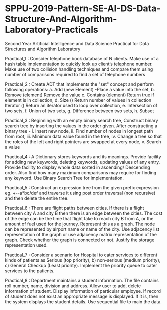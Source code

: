 # SPPU-2019-Pattern-SE-AI-DS-Data-Structure-And-Algorithm-Laboratory-Practicals
Second Year Artificial Intelligence and Data Science Practical for Data Structures and Algorithm Laboratory

Practical_1 : Consider telephone book database of N clients. Make use of a hash table implementation to quickly look up client‘s telephone number. Make use of two collision handling techniques and compare them using number of comparisons required to find a set of telephone numbers

Practical_2 : Create ADT that implements the "set" concept and perform following operations:
a.	Add (new Element) -Place a value into the set,
b.	Remove (element) Remove the value
c.	Contains (element) Return true if element is in collection,
d.	Size () Return number of values in collection Iterator () Return an iterator used to loop over collection,
e.	Intersection of two sets,
f.	Union of two sets,
g.	Difference between two sets,
h.	Subset

Practical_3 : Beginning with an empty binary search tree, Construct binary search tree by inserting the values in the order given. After constructing a binary tree - i. Insert new node, ii. Find number of nodes in longest path from root, iii. Minimum data value found in the tree, iv. Change a tree so that the roles of the left and right pointers are swapped at every node, v. Search a value 

Practical_4 : A Dictionary stores keywords and its meanings. Provide facility for adding new keywords, deleting keywords, updating values of any entry. Provide facility to display whole data sorted in ascending/ Descending order. Also find how many maximum comparisons may require for finding any keyword. Use Binary Search Tree for implementation. 

Practical_5 :  Construct an expression tree from the given prefix expression eg. +--a*bc/def and
traverse it using post order traversal (non recursive) and then delete the entire tree. 

Practical_6 : There are flight paths between cities. If there is a flight between city A and city B then there is an edge between the cities. The cost of the edge can be the time that flight take to reach city B from A, or the amount of fuel used for the journey. Represent this as a graph. The node can be represented by airport name or name of the city. Use adjacency list representation of the graph or use adjacency matrix representation of the graph. Check whether the graph is connected or not. Justify the storage representation used.

Practical_7 : Consider a scenario for Hospital to cater services to different kinds of patients as Serious (top priority), b) non-serious (medium priority), c) General Checkup (Least priority). Implement the priority queue to cater services to the patients.

Practical_8 : Department  maintains  a  student  information.  The  file  contains  roll  number,  name, division  and  address.  Allow  user  to  add,  delete  information  of  student.  Display information  of  particular  employee.  If  record  of  student  does  not  exist  an  appropriate message is displayed. If it is, then the system displays the student details. Use sequential file to main the data.
